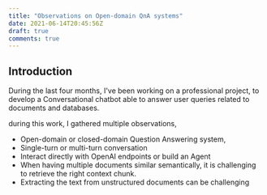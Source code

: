 ```yaml
---
title: "Observations on Open-domain QnA systems"
date: 2021-06-14T20:45:56Z
draft: true
comments: true
---
```


## Introduction

During the last four months, I've been working on a professional project, to develop a Conversational chatbot able to answer user queries related to documents and databases.

during this work, I gathered multiple observations, 

- Open-domain or closed-domain Question Answering system,
- Single-turn or multi-turn conversation
- Interact directly with OpenAI endpoints or build an Agent
- When having multiple documents similar semantically, it is challenging to retrieve the right context chunk.
- Extracting the text from unstructured documents can be challenging